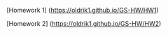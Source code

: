 [Homework 1]
(https://oldrik1.github.io/GS-HW/HW1)

[Homework 2]
(https://oldrik1.github.io/GS-HW/HW2)
